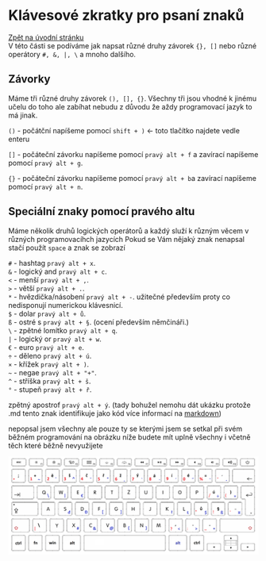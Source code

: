 # Klávesové zkratky pro psaní znaků

[Zpět na úvodní stránku](readme.md)  
V této části se podíváme jak napsat různé druhy závorek `{}, []` nebo různé operátory `#, &, |, \` a mnoho dalšího.

## Závorky

Máme tři různé druhy závorek `(), [], {}`. Všechny tři jsou vhodné k jinému učelu do toho ale zabíhat nebudu z důvodu že aždy programovací jazyk to má jinak.

`()` - počátční napíšeme pomocí `shift + )` <- toto tlačítko najdete vedle enteru

`[]` - počáteční závorku napíšeme pomocí `pravý alt + f` a zavírací napíšeme pomocí `pravý alt + g`.

`{}` - počáteční závorku napíšeme pomocí `pravý alt + b`a zavírací napíšeme pomocí `pravý alt + n`.

## Speciální znaky pomocí pravého altu

Máme několik druhů logických operátorů a každý služí k různým věcem v různých programovacíhch jazycích
Pokud se Vám nějaký znak nenapsal stačí použít `space` a znak se zobrazí

`#` - hashtag `pravý alt + x`.  
`&` - logický and `pravý alt + c`.  
`<` - menší `pravý alt + ,`.  
`>` - větší `pravý alt + .`.  
`*` - hvězdička/násobení `pravý alt + -`. užitečné především proty co nedisponují numerickou klávesnicí.  
`$` - dolar `pravý alt + ů`.  
`ß` - ostré s `pravý alt + §`. (ocení především němčináři.)  
`\` - zpětné lomítko `pravý alt + q`.  
`|` - logický or `pravý alt + w`.  
`€` - euro `pravý alt + e`.  
`÷` - děleno `pravý alt + ú`.  
`×` - křížek `pravý alt + )`.  
`~` - negae `pravý alt + "+"`.  
`^` - stříška `pravý alt + š`.  
`°` - stupeň `pravý alt + ř`.

zpětný apostrof `pravý alt + ý`. (tady bohužel nemohu dát ukázku protože .md tento znak identifikuje jako kód více informací na [markdown](https://github.com/MarekDarsa/MarkDown))

nepopsal jsem všechny ale pouze ty se kterými jsem se setkal při svém běžném programování na obrázku níže budete mít uplně všechny i včetně těch které běžně nevyužijete

![klávesnice se znaky](imgs/klavesnice_zkratky.png)
